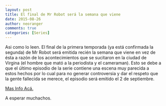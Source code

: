 ```yaml
---
layout: post
title: El final de Mr Robot será la semana que viene
date: 2015-08-26
author: neoranger
comments: true
categories: [Series]
---
```

Asi como lo leen. El final de la primera temporada (ya está confirmada la segunda) de Mr Robot será emitida recién la semana que viene en vez de ésta a razón de los acontecimientos que se sucitaron en la ciudad de Virgina (el hombre que mató a la periodista y el cameraman). Esto se debe a que el último episodio de la serie contiene una escena muy parecida a estos hechos por lo cual para no generar controversia y dar el respeto que la gente fallecida se merece, el episodio será emitido el 2 de septiembre.

<a href="http://variety.com/2015/tv/news/mr-robot-live-tv-killings-virginia-1201579137/">Mas Info Acá.</a>

A esperar muchachos.
